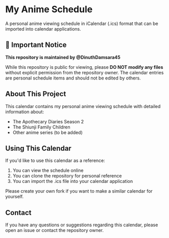 # My Anime Schedule

A personal anime viewing schedule in iCalendar (.ics) format that can be imported into calendar applications.

## 🚨 Important Notice

**This repository is maintained by @DinuthDamsara45**

While this repository is public for viewing, please **DO NOT modify any files** without explicit permission from the repository owner. The calendar entries are personal schedule items and should not be edited by others.

## About This Project

This calendar contains my personal anime viewing schedule with detailed information about:
- The Apothecary Diaries Season 2
- The Shiunji Family Children
- Other anime series (to be added)

## Using This Calendar

If you'd like to use this calendar as a reference:
1. You can view the schedule online
2. You can clone the repository for personal reference
3. You can import the .ics file into your calendar application

Please create your own fork if you want to make a similar calendar for yourself.

## Contact

If you have any questions or suggestions regarding this calendar, please open an issue or contact the repository owner.